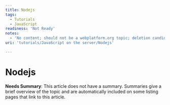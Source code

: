 ```yaml
---
title: Nodejs
tags:
  - Tutorials
  - JavaScript
readiness: 'Not Ready'
notes:
  - 'No content; should not be a webplatform.org topic; deletion candidate'
uri: 'tutorials/JavaScript on the server/Nodejs'

---
```

# Nodejs

**Needs Summary**: This article does not have a summary. Summaries give a brief overview of the topic and are automatically included on some listing pages that link to this article.

